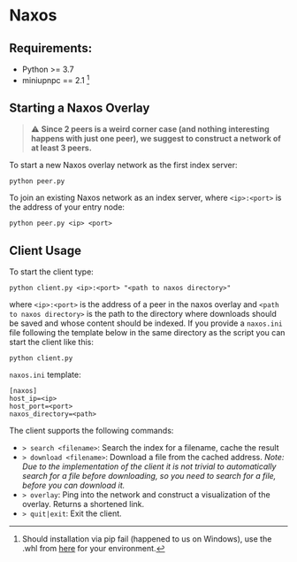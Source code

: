 # Naxos


## Requirements:

* Python >= 3.7
* miniupnpc == 2.1 [^1]

## Starting a Naxos Overlay

> :warning: **Since 2 peers is a weird corner case (and nothing interesting happens with just one peer), we suggest to construct a network of at least 3 peers.**

To start a new Naxos overlay network as the first index server:
```
python peer.py
```
To join an existing Naxos network as an index server, where `<ip>:<port>` is the address of your entry node:
```
python peer.py <ip> <port>
```

## Client Usage

To start the client type:
```
python client.py <ip>:<port> "<path to naxos directory>"
```
where `<ip>:<port>` is the address of a peer in the naxos overlay and `<path to naxos directory>` is the path to the directory where downloads should be saved and whose content should be indexed.
If you provide a `naxos.ini` file following the template below in the same directory as the script you can start the client like this:
```
python client.py
```
`naxos.ini` template:
```
[naxos]
host_ip=<ip>
host_port=<port>
naxos_directory=<path>
```

The client supports the following commands:
* `> search <filename>`: Search the index for a filename, cache the result
* `> download <filename>`: Download a file from the cached address. *Note: Due to the implementation of the client it is not trivial to automatically search for a file before downloading, so you need to search for a file, before you can download it.*
* `> overlay`: Ping into the network and construct a visualization of the overlay. Returns a shortened link.
* `> quit|exit`: Exit the client.


[^1]: Should installation via pip fail (happened to us on Windows), use the .whl from [here](https://ci.appveyor.com/project/miniupnp/miniupnp) for your environment.